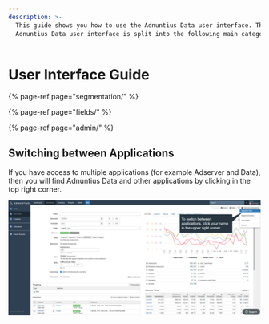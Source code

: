 ```yaml
---
description: >-
  This guide shows you how to use the Adnuntius Data user interface. The
  Adnuntius Data user interface is split into the following main categories.
---
```


# User Interface Guide

{% page-ref page="segmentation/" %}

{% page-ref page="fields/" %}

{% page-ref page="admin/" %}

## Switching between Applications

If you have access to multiple applications \(for example Adserver and Data\), then you will find Adnuntius Data and other applications by clicking in the top right corner. 

![Switching between applications.](../../.gitbook/assets/app-switch%20%281%29.png)

